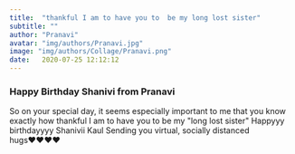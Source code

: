 ```yaml
---
title:  "thankful I am to have you to  be my long lost sister"
subtitle: ""
author: "Pranavi"
avatar: "img/authors/Pranavi.jpg"
image: "img/authors/Collage/Pranavi.png"
date:   2020-07-25 12:12:12
---
```


### Happy Birthday Shanivi from Pranavi

So on your special day, it seems especially important to me that you know exactly how thankful I am to have you to  be my "long lost sister"
Happyyy birthdayyyy Shanivii Kaul
Sending you virtual, socially distanced hugs♥️♥️♥️♥️